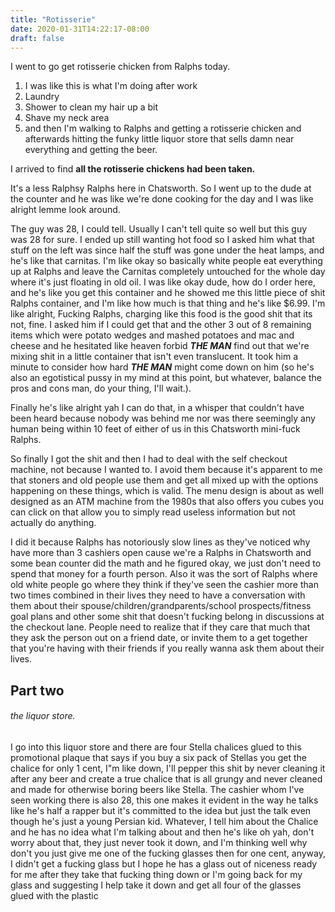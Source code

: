 ```yaml
---
title: "Rotisserie"
date: 2020-01-31T14:22:17-08:00
draft: false
---
```

I went to go get rotisserie chicken from Ralphs today. 

1. I was like this is what I'm doing after work
2. Laundry 
3. Shower to clean my hair up a bit 
4. Shave my neck area
5. and then I'm walking to Ralphs and getting a rotisserie chicken and afterwards hitting the funky little liquor store that sells damn near everything and getting the beer. 

I arrived to find **all the rotisserie chickens had been taken.** 

It's a less Ralphsy Ralphs here in Chatsworth. So I went up to the dude at the counter and he was like we're done cooking for the day and I was like alright lemme look around. 

The guy was 28, I could tell. Usually I can't tell quite so well but this guy was 28 for sure.  I ended up still wanting hot food so I asked him what that stuff on the left was since half the stuff was gone under the heat lamps, and he's like that carnitas.  I'm like okay so basically white people eat everything up at Ralphs and leave the Carnitas completely untouched for the whole day where it's just floating in old oil. I was like okay dude, how do I order here, and he's like you get this container and he showed me this little piece of shit Ralphs container, and I'm like how much is that thing and he's like $6.99. I'm like alright, Fucking Ralphs, charging like this food is the good shit that its not, fine. I asked him if I could get that and the other 3 out of 8 remaining items which were potato wedges and mashed potatoes and mac and cheese and he hesitated like heaven forbid ***THE MAN***  find out that we're mixing shit in a little container that isn't even translucent. It took him a minute to consider how hard ***THE MAN*** might come down on him (so he's also an egotistical pussy in my mind at this point, but whatever, balance the pros and cons man, do your thing, I'll wait.).

Finally he's like alright yah I can do that, in a whisper that couldn't have been heard because nobody was behind me nor was there seemingly any human being within 10 feet of either of us in this Chatsworth mini-fuck Ralphs. 

So finally I got the shit and then I had to deal with the self checkout machine, not because I wanted to. I avoid them because it's apparent to me that stoners and old people use them and get all mixed up with the options happening on these things, which is valid. The menu design is about as well designed as an ATM machine from the 1980s that also offers you cubes you can click on that allow you to simply read useless information but not actually do anything.

I did it because Ralphs has notoriously slow lines as they've noticed why have more than 3 cashiers open cause we're a Ralphs in Chatsworth and some bean counter did the math and he figured okay, we just don't need to spend that money for a fourth person. Also it was the sort of Ralphs where old white people go where they think if they've seen the cashier more than two times combined in their lives they need to have a conversation with them about their spouse/children/grandparents/school prospects/fitness goal plans and other some shit that doesn't fucking belong in discussions at the checkout lane. People need to realize that if they care that much that they ask the person out on a friend date, or invite them to a get together that you're having with their friends if you really wanna ask them about their lives.

## Part two 

###### the liquor store.

I go into this liquor store and there are four Stella chalices glued to this promotional plaque that says if you buy a six pack of Stellas you get the chalice for only 1 cent, I"m like down, I'll pepper this shit by never cleaning it after any beer and create a true chalice that is all grungy and never cleaned and made for otherwise boring beers like Stella. The cashier whom I've seen working there is also 28, this one makes it evident in the way he talks like he's half a rapper but it's committed to the idea but just the talk even though he's just a young Persian kid. Whatever, I tell him about the Chalice and he has no idea what I'm talking about and then he's like oh yah, don't worry about that, they just never took it down, and I'm thinking well why don't you just give me one of the fucking glasses then for one cent, anyway, I didn't get a fucking glass but I hope he has a glass out of niceness ready for me after they take that fucking thing down or I'm going back for my glass and suggesting I help take it down and get all four of the glasses glued with the plastic
